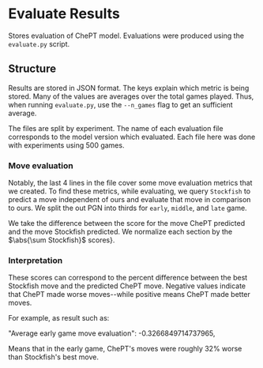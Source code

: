 # Evaluate Results
Stores evaluation of ChePT model. Evaluations were produced using the `evaluate.py` script.

## Structure
Results are stored in JSON format. The keys explain which metric is being stored. Many of the values are averages over the total games played.
Thus, when running `evaluate.py`, use the `--n_games` flag to get an sufficient average.

The files are split by experiment. The name of each evaluation file corresponds to the model version which evaluated.
Each file here was done with experiments using 500 games.

### Move evaluation
Notably, the last 4 lines in the file cover some move evaluation metrics that we created. To find these metrics, while evaluating, we query ``Stockfish`` to 
predict a move independent of ours and evaluate that move in comparison to ours. We split the out PGN into thirds for ``early``, ``middle``, and ``late`` game.

We take the difference between the score for the move ChePT predicted and the move Stockfish predicted. We normalize each section by the $\abs{\sum Stockfish}$ scores}.

### Interpretation
These scores can correspond to the percent difference between the best Stockfish move and the predicted ChePT move. Negative values indicate that
ChePT made worse moves--while positive means ChePT made better moves.

For example, as result such as:
  
  "Average early game move evaluation": -0.3266849714737965,

Means that in the early game, ChePT's moves were roughly 32% worse than Stockfish's best move.
